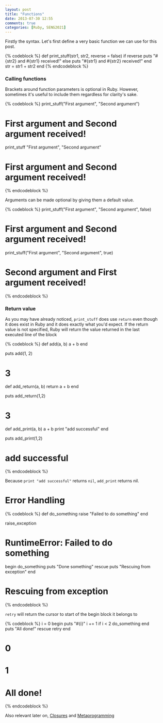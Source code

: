 ```yaml
---
layout: post
title: "Functions"
date: 2013-07-30 12:55
comments: true
categories: [Ruby, SENG2021]
---
```


Firstly the syntax. Let's first define a very basic function we can use for this post.

{% codeblock %}
def print_stuff(str1, str2, reverse = false)
  if reverse
    puts "#{str2} and #{str1} received!"
  else
    puts "#{str1} and #{str2} received!"
  end
  str = str1 + str2
end
{% endcodeblock %}

### Calling functions

Brackets around function parameters is optional in Ruby. However, sometimes it's useful to include them regardless for clarity's sake.

{% codeblock %}
print_stuff("First argument", "Second argument")
# First argument and Second argument received!

print_stuff "First argument", "Second argument"
# First argument and Second argument received!
{% endcodeblock %}

Arguments can be made optional by giving them a default value.

{% codeblock %}
print_stuff("First argument", "Second argument", false)
# First argument and Second argument received!

print_stuff("First argument", "Second argument", true)
# Second argument and First argument received!
{% endcodeblock %}

### Return value

As you may have already noticed, ```print_stuff``` does use ```return``` even though it does exist in Ruby and it does exactly what you'd expect. If the return value is not specified, Ruby will return the value returned in the last executed line of the block

{% codeblock %}
def add(a, b)
  a + b
end

puts add(1, 2)
# 3

def add_return(a, b)
  return a + b
end

puts add_return(1,2)
# 3

def add_print(a, b)
  a + b
  print "add successful"
end

puts add_print(1,2)
# add successful
{% endcodeblock %}

Because ```print "add successful"``` returns ```nil```, ```add_print``` returns nil.

# Error Handling

{% codeblock %}
def do_something
  raise "Failed to do something"
end

raise_exception
# RuntimeError: Failed to do something

begin
  do_something
  puts "Done something"
rescue
  puts "Rescuing from exception"
end
# Rescuing from exception
{% endcodeblock %}

```retry``` will return the cursor to start of the begin block it belongs to

{% codeblock %}
i = 0
begin
  puts "#{i}"
  i += 1
  if i < 2
    do_something
  end
  puts "All done!"
rescue
  retry
end
# 0
# 1
# All done!
{% endcodeblock %}

Also relevant later on, [Closures][1] and [Metaprogramming][2]

  [1]: http://innig.net/software/ruby/closures-in-ruby
  [2]: https://rubymonk.com/learning/books/2-metaprogramming-ruby/chapters/32-introduction-to-metaprogramming/lessons/75-being-meta
